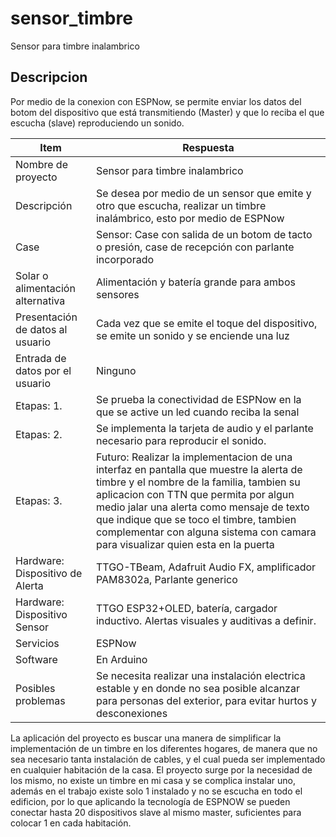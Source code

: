 # sensor_timbre
Sensor para timbre inalambrico

## Descripcion

Por medio de la conexion con ESPNow, se permite enviar los datos del botom del dispositivo que está transmitiendo (Master) y que lo reciba el que escucha (slave) reproduciendo un sonido.


|Item|Respuesta|
|----|-------|
|Nombre de proyecto|Sensor para timbre inalambrico|
|Descripción|Se desea por medio de un sensor que emite y otro que escucha, realizar un timbre inalámbrico, esto por medio de ESPNow|
|Case|Sensor: Case con salida de un botom de tacto o presión, case de recepción con parlante incorporado|
| Solar o alimentación alternativa | Alimentación y batería grande para ambos sensores |
|Presentación de datos al usuario|Cada vez que se emite el toque del  dispositivo, se emite un sonido y se enciende una luz|
|Entrada de datos por el usuario|Ninguno|
|Etapas: 1.|Se prueba la conectividad de ESPNow en la que se active un led cuando reciba la senal|
|Etapas: 2.|Se implementa la tarjeta de audio y el parlante necesario para reproducir el sonido.|
|Etapas: 3.|Futuro: Realizar la implementacion de una interfaz en pantalla que muestre la alerta de timbre y el nombre de la familia, tambien su aplicacion con TTN que permita por algun medio jalar una alerta como mensaje de texto que indique que se toco el timbre, tambien complementar con alguna sistema con camara para visualizar quien esta en la puerta|
|Hardware: Dispositivo de Alerta|TTGO-TBeam, Adafruit Audio FX, amplificador PAM8302a, Parlante generico|
|Hardware: Dispositivo Sensor|TTGO ESP32+OLED, batería, cargador inductivo. Alertas visuales y auditivas a definir.|
|Servicios|ESPNow|
|Software|En Arduino|
|Posibles problemas|Se necesita realizar una instalación electrica estable y en donde no sea posible alcanzar para personas del exterior, para evitar hurtos y desconexiones|

La aplicación del proyecto es buscar una manera de simplificar la implementación de un timbre en los diferentes hogares, de manera que no sea necesario tanta instalación de cables, y el cual pueda ser implementado en cualquier habitación de la casa.
El proyecto surge por la necesidad de los mismo, no existe un timbre en mi casa y se complica instalar uno, además en el trabajo existe solo 1 instalado y no se escucha en todo el edificion, por lo que aplicando la tecnología de ESPNOW se pueden conectar hasta 20 dispositivos slave al mismo master, suficientes para colocar 1 en cada habitación. 
